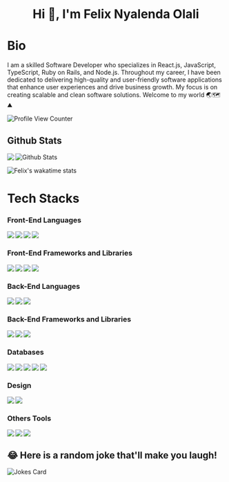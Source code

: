 <h1 align="center">Hi 👋, I'm Felix Nyalenda Olali</h1>

# Bio 
I am a skilled Software Developer who specializes in React.js, JavaScript, TypeScript, Ruby on Rails, and Node.js. Throughout my career, I have been dedicated to delivering high-quality and user-friendly software applications that enhance user experiences and drive business growth. My focus is on creating scalable and clean software solutions. Welcome to my world 🌏🗺⛰

![Profile View Counter](https://komarev.com/ghpvc/?username=Ase020)

## Github Stats


<a href="https://readme-stats-cfgj2cxdy.vercel.app/api?username=Ase020&count_private=true&show_icons=true&theme=cobalt">
  <img  align="left" src = "https://github-readme-streak-stats.herokuapp.com/?user=Ase020&theme=gotham">
</a>


<img src="https://github-readme-stats.vercel.app/api?username=Ase020&theme=radical&show_icons=true" alt="Github Stats"/>

 ![Felix's wakatime stats](https://github-readme-stats.vercel.app/api/wakatime?username=felix_asejnr&theme=gotham&layout=compact) 
<br/>

# Tech Stacks

### Front-End Languages 

<img src= "https://img.shields.io/badge/html5-%23E34F26.svg?style=for-the-badge&logo=html5&logoColor=white" align="left" />
<img src= "https://img.shields.io/badge/css3-%231572B6.svg?style=for-the-badge&logo=css3&logoColor=white" align="left"/>
<img src="https://img.shields.io/badge/javascript-%23323330.svg?style=for-the-badge&logo=javascript&logoColor=%23F7DF1E" align="left"/>
<img src="https://img.shields.io/badge/typescript-%23007ACC.svg?style=for-the-badge&logo=typescript&logoColor=white" align="left"/>

<br/>

### Front-End Frameworks and Libraries

<img src="https://img.shields.io/badge/react-%2320232a.svg?style=for-the-badge&logo=react&logoColor=%2361DAFB" align="left"/>
<img src="https://img.shields.io/badge/Next-black?style=for-the-badge&logo=next.js&logoColor=white" align="left"/>
<img src="https://img.shields.io/badge/tailwindcss-%2338B2AC.svg?style=for-the-badge&logo=tailwind-css&logoColor=white" align="left"/>
<img src="https://img.shields.io/badge/SASS-hotpink.svg?style=for-the-badge&logo=SASS&logoColor=white" align="left"/>
<br/>

### Back-End Languages
<img src = "https://img.shields.io/badge/ruby-%23CC342D.svg?style=for-the-badge&logo=ruby&logoColor=white" align = "left"/>
<img src="https://img.shields.io/badge/python-3670A0?style=for-the-badge&logo=python&logoColor=ffdd54" align="left"/>
<img src="https://img.shields.io/badge/node.js-6DA55F?style=for-the-badge&logo=node.js&logoColor=white" align="left"/>
<br/>

### Back-End Frameworks and Libraries
<img src="https://img.shields.io/badge/rails-%23CC0000.svg?style=for-the-badge&logo=ruby-on-rails&logoColor=white" align="left"/>
<img src="https://img.shields.io/badge/express.js-%23404d59.svg?style=for-the-badge&logo=express&logoColor=%2361DAFB" align="left"/>
<img src="https://img.shields.io/badge/django-%23092E20.svg?style=for-the-badge&logo=django&logoColor=white" align="left"/>
<br/>

### Databases

<img src="https://img.shields.io/badge/postgres-%23316192.svg?style=for-the-badge&logo=postgresql&logoColor=white" align="left"/>
<img src="https://img.shields.io/badge/mysql-%2300f.svg?style=for-the-badge&logo=mysql&logoColor=white" align= "left" />
<img src="https://img.shields.io/badge/MongoDB-%234ea94b.svg?style=for-the-badge&logo=mongodb&logoColor=white" align="left"/>
<img src="https://img.shields.io/badge/sqlite-%2307405e.svg?style=for-the-badge&logo=sqlite&logoColor=white" align = "left" />
<img src="https://img.shields.io/badge/Firebase-039BE5?style=for-the-badge&logo=Firebase&logoColor=white" align="left"/>
<br/>

### Design

<img src="https://img.shields.io/badge/figma-%23F24E1E.svg?style=for-the-badge&logo=figma&logoColor=white" align="left"/>
<img src="https://img.shields.io/badge/Framer-black?style=for-the-badge&logo=framer&logoColor=blue" align="left"/>
<br/>


### Others Tools

<img src="https://img.shields.io/badge/Postman-FF6C37?style=for-the-badge&logo=postman&logoColor=white" align="left"/>
<img src="https://img.shields.io/badge/docker-%230db7ed.svg?style=for-the-badge&logo=docker&logoColor=white" align="left"/>
<img src="https://img.shields.io/badge/Prisma-3982CE?style=for-the-badge&logo=Prisma&logoColor=white" align="left"/>
<br/>

## 😂 Here is a random joke that'll make you laugh!
![Jokes Card](https://readme-jokes.vercel.app/api)


